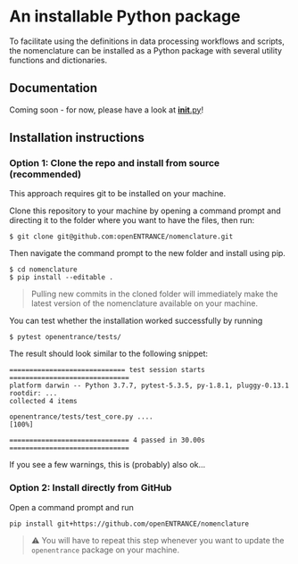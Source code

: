 # An installable Python package

To facilitate using the definitions in data processing workflows and scripts,
the nomenclature can be installed as a Python package with several utility
functions and dictionaries.

## Documentation

Coming soon - for now, please have a look at [__init__.py](__init__.py)!

## Installation instructions

### Option 1: Clone the repo and install from source (recommended)

This approach requires git to be installed on your machine.

Clone this repository to your machine by opening a command prompt and 
directing it to the folder where you want to have the files, then run:

```
$ git clone git@github.com:openENTRANCE/nomenclature.git
```

Then navigate the command prompt to the new folder and install using pip.

```
$ cd nomenclature
$ pip install --editable .
```

> Pulling new commits in the cloned folder will immediately
> make the latest version of the nomenclature available on your machine.

You can test whether the installation worked successfully by running

```
$ pytest openentrance/tests/
```

The result should look similar to the following snippet:

```
============================= test session starts ==============================
platform darwin -- Python 3.7.7, pytest-5.3.5, py-1.8.1, pluggy-0.13.1
rootdir: ...
collected 4 items                                                              

openentrance/tests/test_core.py ....                                     [100%]

============================== 4 passed in 30.00s ==============================
```
If you see a few warnings, this is (probably) also ok...


### Option 2: Install directly from GitHub

Open a command prompt and run

```
pip install git+https://github.com/openENTRANCE/nomenclature
```

> :warning: You will have to repeat this step whenever you want
> to update the `openentrance` package on your machine.
